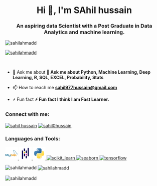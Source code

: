 <h1 align="center">Hi 👋, I'm SAhil hussain</h1>
<h3 align="center">An aspiring data Scientist with a Post Graduate in Data Analytics and machine learning.</h3>

<p align="left"> <img src="https://komarev.com/ghpvc/?username=sahilahmadd&label=Profile%20views&color=0e75b6&style=flat" alt="sahilahmadd" /> </p>

<p align="left"> <a href="https://github.com/ryo-ma/github-profile-trophy"><img src="https://github-profile-trophy.vercel.app/?username=sahilahmadd" alt="sahilahmadd" /></a> </p>

<p align="left"> <a href="https://twitter.com/" target="blank"><img src="https://img.shields.io/twitter/follow/?logo=twitter&style=for-the-badge" alt="" /></a> </p>

- 💬 Ask me about **💬 Ask me about Python, Machine Learning, Deep Learning, R, SQL, EXCEL, Probability, Stats**

- 📫 How to reach me **sahil977hussain@gmail.com**

- ⚡ Fun fact **⚡ Fun fact I think I am Fast Learner.**

<h3 align="left">Connect with me:</h3>
<p align="left">
<a href="https://linkedin.com/in/sahil hussain" target="blank"><img align="center" src="https://raw.githubusercontent.com/rahuldkjain/github-profile-readme-generator/master/src/images/icons/Social/linked-in-alt.svg" alt="sahil hussain" height="30" width="40" /></a>
<a href="https://kaggle.com/sahil0hussain" target="blank"><img align="center" src="https://raw.githubusercontent.com/rahuldkjain/github-profile-readme-generator/master/src/images/icons/Social/kaggle.svg" alt="sahil0hussain" height="30" width="40" /></a>
</p>

<h3 align="left">Languages and Tools:</h3>
<p align="left"> <a href="https://www.mysql.com/" target="_blank" rel="noreferrer"> <img src="https://raw.githubusercontent.com/devicons/devicon/master/icons/mysql/mysql-original-wordmark.svg" alt="mysql" width="40" height="40"/> </a> <a href="https://pandas.pydata.org/" target="_blank" rel="noreferrer"> <img src="https://raw.githubusercontent.com/devicons/devicon/2ae2a900d2f041da66e950e4d48052658d850630/icons/pandas/pandas-original.svg" alt="pandas" width="40" height="40"/> </a> <a href="https://www.python.org" target="_blank" rel="noreferrer"> <img src="https://raw.githubusercontent.com/devicons/devicon/master/icons/python/python-original.svg" alt="python" width="40" height="40"/> </a> <a href="https://scikit-learn.org/" target="_blank" rel="noreferrer"> <img src="https://upload.wikimedia.org/wikipedia/commons/0/05/Scikit_learn_logo_small.svg" alt="scikit_learn" width="40" height="40"/> </a> <a href="https://seaborn.pydata.org/" target="_blank" rel="noreferrer"> <img src="https://seaborn.pydata.org/_images/logo-mark-lightbg.svg" alt="seaborn" width="40" height="40"/> </a> <a href="https://www.tensorflow.org" target="_blank" rel="noreferrer"> <img src="https://www.vectorlogo.zone/logos/tensorflow/tensorflow-icon.svg" alt="tensorflow" width="40" height="40"/> </a> </p>

<p><img align="left" src="https://github-readme-stats.vercel.app/api/top-langs?username=sahilahmadd&show_icons=true&locale=en&layout=compact" alt="sahilahmadd" /></p>

<p>&nbsp;<img align="center" src="https://github-readme-stats.vercel.app/api?username=sahilahmadd&show_icons=true&locale=en" alt="sahilahmadd" /></p>

<p><img align="center" src="https://github-readme-streak-stats.herokuapp.com/?user=sahilahmadd&" alt="sahilahmadd" /></p>
